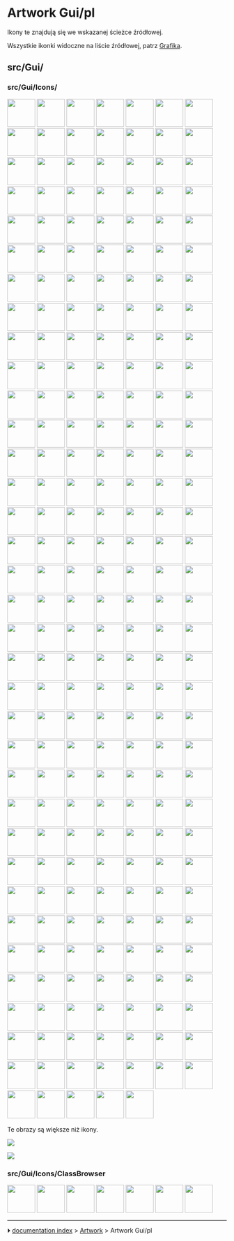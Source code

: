 # Artwork Gui/pl
Ikony te znajdują się we wskazanej ścieżce źródłowej.

Wszystkie ikonki widoczne na liście źródłowej, patrz [Grafika](Artwork/pl.md).

## src/Gui/

### src/Gui/Icons/

<img alt="" src=images/Accessories-calculator.svg  style="width:64px;"> <img alt="" src=images/Accessories-text-editor.svg  style="width:64px;"> <img alt="" src=images/AddonManager.svg  style="width:64px;"> <img alt="" src=images/Application-exit.svg  style="width:64px;"> <img alt="" src=images/Applications-accessories.svg  style="width:64px;"> <img alt="" src=images/Applications-python.svg  style="width:64px;"> <img alt="" src=images/Bound-expression.svg  style="width:64px;"> <img alt="" src=images/Bound-expression-unset.svg  style="width:64px;"> <img alt="" src=images/Breakpoint.svg  style="width:64px;"> <img alt="" src=images/Bulb.svg  style="width:64px;"> <img alt="" src=images/Button_add_all.svg  style="width:64px;"> <img alt="" src=images/Button_down.svg  style="width:64px;"> <img alt="" src=images/Button_invalid.svg  style="width:64px;"> <img alt="" src=images/Button_left.svg  style="width:64px;"> <img alt="" src=images/Button_right.svg  style="width:64px;"> <img alt="" src=images/Button_sort.svg  style="width:64px;"> <img alt="" src=images/Button_up.svg  style="width:64px;"> <img alt="" src=images/Button_valid.svg  style="width:64px;"> <img alt="" src=images/Camera-photo.svg  style="width:64px;"> <img alt="" src=images/Clear-selection.svg  style="width:64px;"> <img alt="" src=images/Colors.svg  style="width:64px;"> <img alt="" src=images/Critical-info.svg  style="width:64px;"> <img alt="" src=images/Cursor-through.svg  style="width:64px;"> <img alt="" src=images/DagViewFail.svg  style="width:64px;"> <img alt="" src=images/DagViewPass.svg  style="width:64px;"> <img alt="" src=images/DagViewPending.svg  style="width:64px;"> <img alt="" src=images/DagViewVisible.svg  style="width:64px;"> <img alt="" src=images/Debug-marker.svg  style="width:64px;"> <img alt="" src=images/Debug-start.svg  style="width:64px;"> <img alt="" src=images/Debug-stop.svg  style="width:64px;"> <img alt="" src=images/Delete.svg  style="width:64px;"> <img alt="" src=images/Document.svg  style="width:64px;"> <img alt="" src=images/Document-new.svg  style="width:64px;"> <img alt="" src=images/Document-open.svg  style="width:64px;"> <img alt="" src=images/Document-package.svg  style="width:64px;"> <img alt="" src=images/Document-print.svg  style="width:64px;"> <img alt="" src=images/Document-print-preview.svg  style="width:64px;"> <img alt="" src=images/Document-properties.svg  style="width:64px;"> <img alt="" src=images/Document-python.svg  style="width:64px;"> <img alt="" src=images/Document-save.svg  style="width:64px;"> <img alt="" src=images/Document-save-as.svg  style="width:64px;"> <img alt="" src=images/DrawStyleAsIs.svg  style="width:64px;"> <img alt="" src=images/DrawStyleFlatLines.svg  style="width:64px;"> <img alt="" src=images/DrawStyleHiddenLine.svg  style="width:64px;"> <img alt="" src=images/DrawStyleNoShading.svg  style="width:64px;"> <img alt="" src=images/DrawStylePoints.svg  style="width:64px;"> <img alt="" src=images/DrawStyleShaded.svg  style="width:64px;"> <img alt="" src=images/DrawStyleWireFrame.svg  style="width:64px;"> <img alt="" src=images/Edge-selection.svg  style="width:64px;"> <img alt="" src=images/Edit-cleartext.svg  style="width:64px;"> <img alt="" src=images/Edit-copy.svg  style="width:64px;"> <img alt="" src=images/Edit-cut.svg  style="width:64px;"> <img alt="" src=images/Edit-delete.svg  style="width:64px;"> <img alt="" src=images/Edit-edit.svg  style="width:64px;"> <img alt="" src=images/Edit-element-select-box.svg  style="width:64px;"> <img alt="" src=images/Edit-paste.svg  style="width:64px;"> <img alt="" src=images/Edit-redo.svg  style="width:64px;"> <img alt="" src=images/Edit-select-all.svg  style="width:64px;"> <img alt="" src=images/Edit-select-box.svg  style="width:64px;"> <img alt="" src=images/Edit-undo.svg  style="width:64px;"> <img alt="" src=images/Edit_Cancel.svg  style="width:64px;"> <img alt="" src=images/Edit_OK.svg  style="width:64px;"> <img alt="" src=images/Face-selection.svg  style="width:64px;"> <img alt="" src=images/Feature.svg  style="width:64px;"> <img alt="" src=images/Folder.svg  style="width:64px;"> <img alt="" src=images/Freecad.svg  style="width:64px;"> <img alt="" src=images/Freecad-doc.svg  style="width:64px;"> <img alt="" src=images/Geoassembly.svg  style="width:64px;"> <img alt="" src=images/Geofeaturegroup.svg  style="width:64px;"> <img alt="" src=images/Group.svg  style="width:64px;"> <img alt="" src=images/Help-browser.svg  style="width:64px;"> <img alt="" src=images/Image-open.svg  style="width:64px;"> <img alt="" src=images/Image-plane.svg  style="width:64px;"> <img alt="" src=images/Image-scaling.svg  style="width:64px;"> <img alt="" src=images/Info.svg  style="width:64px;"> <img alt="" src=images/Internet-web-browser.svg  style="width:64px;"> <img alt="" src=images/InTray.svg  style="width:64px;"> <img alt="" src=images/InTray_missed_notifications.svg  style="width:64px;"> <img alt="" src=images/Invisible.svg  style="width:64px;"> <img alt="" src=images/Link.svg  style="width:64px;"> <img alt="" src=images/LinkArray.svg  style="width:64px;"> <img alt="" src=images/LinkArrayOverlay.svg  style="width:64px;"> <img alt="" src=images/LinkElement.svg  style="width:64px;"> <img alt="" src=images/LinkGroup.svg  style="width:64px;"> <img alt="" src=images/LinkImport.svg  style="width:64px;"> <img alt="" src=images/LinkImportAll.svg  style="width:64px;"> <img alt="" src=images/LinkOverlay.svg  style="width:64px;"> <img alt="" src=images/LinkReplace.svg  style="width:64px;"> <img alt="" src=images/LinkSelect.svg  style="width:64px;"> <img alt="" src=images/LinkSelectAll.svg  style="width:64px;"> <img alt="" src=images/LinkSelectFinal.svg  style="width:64px;"> <img alt="" src=images/LinkSub.svg  style="width:64px;"> <img alt="" src=images/LinkSubElement.svg  style="width:64px;"> <img alt="" src=images/LinkSubOverlay.svg  style="width:64px;"> <img alt="" src=images/List-add.svg  style="width:64px;"> <img alt="" src=images/List-remove.svg  style="width:64px;"> <img alt="" src=images/MacroEditor.svg  style="width:64px;"> <img alt="" src=images/Material.svg  style="width:64px;"> <img alt="" src=images/Media-playback-start.svg  style="width:64px;"> <img alt="" src=images/Media-playback-stop.svg  style="width:64px;"> <img alt="" src=images/Media-record.svg  style="width:64px;"> <img alt="" src=images/Mouse_pointer.svg  style="width:64px;"> <img alt="" src=images/Param_Bool.svg  style="width:64px;"> <img alt="" src=images/Param_Float.svg  style="width:64px;"> <img alt="" src=images/Param_Int.svg  style="width:64px;"> <img alt="" src=images/Param_Text.svg  style="width:64px;"> <img alt="" src=images/Param_UInt.svg  style="width:64px;"> <img alt="" src=images/Part_Measure_Clear_All.svg  style="width:64px;"> <img alt="" src=images/Part_Measure_Toggle_All.svg  style="width:64px;"> <img alt="" src=images/PolygonPick.svg  style="width:64px;"> <img alt="" src=images/Preferences-display.svg  style="width:64px;"> <img alt="" src=images/Preferences-general.svg  style="width:64px;"> <img alt="" src=images/Preferences-import-export.svg  style="width:64px;"> <img alt="" src=images/Preferences-python.svg  style="width:64px;"> <img alt="" src=images/Preferences-system.svg  style="width:64px;"> <img alt="" src=images/preferences-workbenches.svg  style="width:64px;"> <img alt="" src=images/Process-stop.svg  style="width:64px;"> <img alt="" src=images/Px.svg  style="width:64px;"> <img alt="" src=images/Python.svg  style="width:64px;"> <img alt="" src=images/Sel-back.svg  style="width:64px;"> <img alt="" src=images/Sel-bbox.svg  style="width:64px;"> <img alt="" src=images/Sel-forward.svg  style="width:64px;"> <img alt="" src=images/Sel-instance.svg  style="width:64px;"> <img alt="" src=images/Selection-filter.svg  style="width:64px;"> <img alt="" src=images/Spaceball_button.svg  style="width:64px;"> <img alt="" src=images/SpNav-PanLR.svg  style="width:64px;"> <img alt="" src=images/SpNav-PanUD.svg  style="width:64px;"> <img alt="" src=images/SpNav-Roll.svg  style="width:64px;"> <img alt="" src=images/SpNav-Spin.svg  style="width:64px;"> <img alt="" src=images/SpNav-Tilt.svg  style="width:64px;"> <img alt="" src=images/SpNav-Zoom.svg  style="width:64px;"> <img alt="" src=images/Std_Alignment.svg  style="width:64px;"> <img alt="" src=images/Std_Axis.svg  style="width:64px;"> <img alt="" src=images/Std_AxisCross.svg  style="width:64px;"> <img alt="" src=images/Std_CloseActiveWindow.svg  style="width:64px;"> <img alt="" src=images/Std_CloseAllWindows.svg  style="width:64px;"> <img alt="" src=images/Std_CoordinateSystem.svg  style="width:64px;"> <img alt="" src=images/Std_CoordinateSystem_alt.svg  style="width:64px;"> <img alt="" src=images/Std_DemoMode.svg  style="width:64px;"> <img alt="" src=images/Std_DependencyGraph.svg  style="width:64px;"> <img alt="" src=images/Std_DlgParameter.svg  style="width:64px;"> <img alt="" src=images/Std_DuplicateSelection.svg  style="width:64px;"> <img alt="" src=images/Std_Export.svg  style="width:64px;"> <img alt="" src=images/Std_HideObjects.svg  style="width:64px;"> <img alt="" src=images/Std_HideSelection.svg  style="width:64px;"> <img alt="" src=images/Std_Import.svg  style="width:64px;"> <img alt="" src=images/Std_MarkToRecompute.svg  style="width:64px;"> <img alt="" src=images/Std_MergeProjects.svg  style="width:64px;"> <img alt="" src=images/Std_Placement.svg  style="width:64px;"> <img alt="" src=images/Std_Plane.svg  style="width:64px;"> <img alt="" src=images/Std_PrintPdf.svg  style="width:64px;"> <img alt="" src=images/Std_ProjectUtil.svg  style="width:64px;"> <img alt="" src=images/Std_RandomColor.svg  style="width:64px;"> <img alt="" src=images/Std_RecentFiles.svg  style="width:64px;"> <img alt="" src=images/Std_RecentMacros.svg  style="width:64px;"> <img alt="" src=images/Std_Revert.svg  style="width:64px;"> <img alt="" src=images/Std_SaveAll.svg  style="width:64px;"> <img alt="" src=images/Std_SaveCopy.svg  style="width:64px;"> <img alt="" src=images/Std_SceneInspector.svg  style="width:64px;"> <img alt="" src=images/Std_SelectVisibleObjects.svg  style="width:64px;"> <img alt="" src=images/Std_SetAppearance.svg  style="width:64px;"> <img alt="" src=images/Std_ShowObjects.svg  style="width:64px;"> <img alt="" src=images/Std_ShowSelection.svg  style="width:64px;"> <img alt="" src=images/Std_TextureMapping.svg  style="width:64px;"> <img alt="" src=images/Std_ToggleClipPlane.svg  style="width:64px;"> <img alt="" src=images/Std_ToggleNavigation.svg  style="width:64px;"> <img alt="" src=images/Std_ToggleObjects.svg  style="width:64px;"> <img alt="" src=images/Std_ToggleVisibility.svg  style="width:64px;"> <img alt="" src=images/Std_Tool1.svg  style="width:64px;"> <img alt="" src=images/Std_Tool2.svg  style="width:64px;"> <img alt="" src=images/Std_Tool3.svg  style="width:64px;"> <img alt="" src=images/Std_Tool4.svg  style="width:64px;"> <img alt="" src=images/Std_Tool5.svg  style="width:64px;"> <img alt="" src=images/Std_Tool6.svg  style="width:64px;"> <img alt="" src=images/Std_Tool7.svg  style="width:64px;"> <img alt="" src=images/Std_Tool8.svg  style="width:64px;"> <img alt="" src=images/Std_Tool9.svg  style="width:64px;"> <img alt="" src=images/Std_Tool10.svg  style="width:64px;"> <img alt="" src=images/Std_Tool11.svg  style="width:64px;"> <img alt="" src=images/Std_Tool12.svg  style="width:64px;"> <img alt="" src=images/Std_TransformManip.svg  style="width:64px;"> <img alt="" src=images/Std_UserEditModeColor.svg  style="width:64px;"> <img alt="" src=images/Std_UserEditModeCutting.svg  style="width:64px;"> <img alt="" src=images/Std_UserEditModeDefault.svg  style="width:64px;"> <img alt="" src=images/Std_UserEditModeTransform.svg  style="width:64px;"> <img alt="" src=images/Std_ViewDimetric.svg  style="width:64px;"> <img alt="" src=images/Std_ViewHome.svg  style="width:64px;"> <img alt="" src=images/Std_ViewIvIssueCamPos.svg  style="width:64px;"> <img alt="" src=images/Std_ViewIvStereoInterleavedColumns.svg  style="width:64px;"> <img alt="" src=images/Std_ViewIvStereoInterleavedRows.svg  style="width:64px;"> <img alt="" src=images/Std_ViewIvStereoOff.svg  style="width:64px;"> <img alt="" src=images/Std_ViewIvStereoQuadBuff.svg  style="width:64px;"> <img alt="" src=images/Std_ViewIvStereoRedGreen.svg  style="width:64px;"> <img alt="" src=images/Std_ViewScreenShot_FromSrc.svg  style="width:64px;"> <img alt="" src=images/Std_ViewTrimetric.svg  style="width:64px;"> <img alt="" src=images/Std_WindowCascade.svg  style="width:64px;"> <img alt="" src=images/Std_WindowNext.svg  style="width:64px;"> <img alt="" src=images/Std_WindowPrev.svg  style="width:64px;"> <img alt="" src=images/Std_Windows.svg  style="width:64px;"> <img alt="" src=images/Std_WindowTileVer.svg  style="width:64px;"> <img alt="" src=images/TextDocument.svg  style="width:64px;"> <img alt="" src=images/Tree-doc-collapse.svg  style="width:64px;"> <img alt="" src=images/Tree-doc-multi.svg  style="width:64px;"> <img alt="" src=images/Tree-doc-single.svg  style="width:64px;"> <img alt="" src=images/Tree-goto-sel.svg  style="width:64px;"> <img alt="" src=images/Tree-item-drag.svg  style="width:64px;"> <img alt="" src=images/Tree-pre-sel.svg  style="width:64px;"> <img alt="" src=images/Tree-rec-sel.svg  style="width:64px;"> <img alt="" src=images/Tree-sync-pla.svg  style="width:64px;"> <img alt="" src=images/Tree-sync-sel.svg  style="width:64px;"> <img alt="" src=images/Tree-sync-view.svg  style="width:64px;"> <img alt="" src=images/Tree_Annotation.svg  style="width:64px;"> <img alt="" src=images/Tree_Dimension.svg  style="width:64px;"> <img alt="" src=images/Tree_Python.svg  style="width:64px;"> <img alt="" src=images/Unlink.svg  style="width:64px;"> <img alt="" src=images/User.svg  style="width:64px;"> <img alt="" src=images/Utilities-terminal.svg  style="width:64px;"> <img alt="" src=images/Vertex-selection.svg  style="width:64px;"> <img alt="" src=images/View-axonometric.svg  style="width:64px;"> <img alt="" src=images/View-bottom.svg  style="width:64px;"> <img alt="" src=images/View-front.svg  style="width:64px;"> <img alt="" src=images/View-fullscreen.svg  style="width:64px;"> <img alt="" src=images/View-isometric.svg  style="width:64px;"> <img alt="" src=images/View-left.svg  style="width:64px;"> <img alt="" src=images/View-measurement.svg  style="width:64px;"> <img alt="" src=images/View-perspective.svg  style="width:64px;"> <img alt="" src=images/View-rear.svg  style="width:64px;"> <img alt="" src=images/View-refresh.svg  style="width:64px;"> <img alt="" src=images/View-right.svg  style="width:64px;"> <img alt="" src=images/View-rotate-left.svg  style="width:64px;"> <img alt="" src=images/View-rotate-right.svg  style="width:64px;"> <img alt="" src=images/View-select.svg  style="width:64px;"> <img alt="" src=images/View-top.svg  style="width:64px;"> <img alt="" src=images/View-unselectable.svg  style="width:64px;"> <img alt="" src=images/Warning.svg  style="width:64px;"> <img alt="" src=images/WhatsThis.svg  style="width:64px;"> <img alt="" src=images/Window-new.svg  style="width:64px;"> <img alt="" src=images/Zoom-all.svg  style="width:64px;"> <img alt="" src=images/Zoom-border.svg  style="width:64px;"> <img alt="" src=images/Zoom-fit-best.svg  style="width:64px;"> <img alt="" src=images/Zoom-in.svg  style="width:64px;"> <img alt="" src=images/Zoom-out.svg  style="width:64px;"> <img alt="" src=images/Zoom-selection.svg  style="width:64px;">

Te obrazy są większe niż ikony.

![](images/Background.png )

![](images/Freecadsplash.png )

### src/Gui/Icons/ClassBrowser

<img alt="" src=images/Const_member.svg  style="width:64px;"> <img alt="" src=images/Member.svg  style="width:64px;"> <img alt="" src=images/Method.svg  style="width:64px;"> <img alt="" src=images/Property.svg  style="width:64px;"> <img alt="" src=images/Type_class.svg  style="width:64px;"> <img alt="" src=images/Type_enum.svg  style="width:64px;"> <img alt="" src=images/Type_module.svg  style="width:64px;">



---
⏵ [documentation index](../README.md) > [Artwork](Category_Artwork.md) > Artwork Gui/pl
